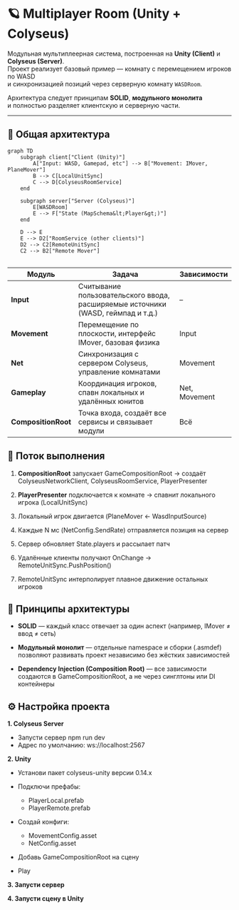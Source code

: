 # 🪐 Multiplayer Room (Unity + Colyseus)

Модульная мультиплеерная система, построенная на **Unity (Client)** и **Colyseus (Server)**.  
Проект реализует базовый пример — комнату с перемещением игроков по WASD  
и синхронизацией позиций через серверную комнату `WASDRoom`.

Архитектура следует принципам **SOLID**, **модульного монолита**  
и полностью разделяет клиентскую и серверную части.

---

## 🧱 Общая архитектура

```mermaid
graph TD
    subgraph client["Client (Unity)"]
        A["Input: WASD, Gamepad, etc"] --> B["Movement: IMover, PlaneMover"]
        B --> C[LocalUnitSync]
        C --> D[ColyseusRoomService]
    end

    subgraph server["Server (Colyseus)"]
        E[WASDRoom]
        E --> F["State (MapSchema&lt;Player&gt;)"]
    end

    D --> E
    E --> D2["RoomService (other clients)"]
    D2 --> C2[RemoteUnitSync]
    C2 --> B2["Remote Mover"]


```

| Модуль              | Задача                                                                           | Зависимости   |
| ------------------- | -------------------------------------------------------------------------------- | ------------- |
| **Input**           | Считывание пользовательского ввода, расширяемые источники (WASD, геймпад и т.д.) | –             |
| **Movement**        | Перемещение по плоскости, интерфейс IMover, базовая физика                       | Input         |
| **Net**             | Синхронизация с сервером Colyseus, управление комнатами                          | Movement      |
| **Gameplay**        | Координация игроков, спавн локальных и удалённых юнитов                          | Net, Movement |
| **CompositionRoot** | Точка входа, создаёт все сервисы и связывает модули                              | Всё           |

## 🔄 Поток выполнения

1. **CompositionRoot** запускает GameCompositionRoot → создаёт ColyseusNetworkClient, ColyseusRoomService, PlayerPresenter

2. **PlayerPresenter** подключается к комнате → спавнит локального игрока (LocalUnitSync)

3. Локальный игрок двигается (PlaneMover ← WasdInputSource)

4. Каждые N мс (NetConfig.SendRate) отправляется позиция на сервер

5. Сервер обновляет State.players и рассылает патч

6. Удалённые клиенты получают OnChange → RemoteUnitSync.PushPosition()

7. RemoteUnitSync интерполирует плавное движение остальных игроков

## 🧠 Принципы архитектуры

* **SOLID** — каждый класс отвечает за один аспект (например, IMover ≠ ввод ≠ сеть)

* **Модульный монолит** — отдельные namespace и сборки (.asmdef)
позволяют развивать проект независимо без жёстких зависимостей

* **Dependency Injection (Composition Root)** — все зависимости создаются в GameCompositionRoot,
а не через синглтоны или DI контейнеры

## ⚙️ Настройка проекта

**1. Colyseus Server**
 * Запусти сервер npm run dev
 * Адрес по умолчанию: ws://localhost:2567

**2. Unity**
 * Установи пакет colyseus-unity версии 0.14.x
 * Подключи префабы:
    - PlayerLocal.prefab
    - PlayerRemote.prefab

 * Создай конфиги:
    - MovementConfig.asset
    - NetConfig.asset

 * Добавь GameCompositionRoot на сцену

 * Play

**3. Запусти сервер**

**4. Запусти сцену в Unity**




